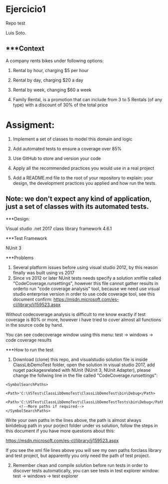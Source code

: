 # Ejercicio1
Repo test

Luis Soto.

***Context
---------------------------------------------------------

A company rents bikes under following options:


1. Rental by hour, charging $5 per hour

2. Rental by day, charging $20 a day

3. Rental by week, changing $60 a week

4. Family Rental, is a promotion that can include from 3 to 5 Rentals (of any type) with a discount of 30% of the total price


# Assigment:

1. Implement a set of classes to model this domain and logic

2. Add automated tests to ensure a coverage over 85%

3. Use GitHub to store and version your code

4. Apply all the recommended practices you would use in a real project

5. Add a README.md file to the root of your repository to explain: your design, the development practices you applied and how run the tests.


Note: we don't expect any kind of application, just a set of classes with its automated tests.
---------------------------------------------------------

***Design:

Visual studio .net 2017 class library framework 4.6.1

***Test Framework

NUnit 3

***Problems

1) Several platform issues before using visual studio 2012, by this reason finally was built using vs 2017
2) Since vs 2012 or later NUnit tests needs specify a solution xmlfile called "CodeCoverage.runsettings", however this file cannot gather results in orderto run "code coverage analysis" tool, because we need use visual studio enterprise version in order to use code coverage tool, see this document confirm: https://msdn.microsoft.com/es-cl/library/jj159523.aspx

Without codecoverage analysis is difficult to me know exactly if test coverage is 80% or more, however i have tried to cover almost all functions in the source code by hand.

You can see codecoverage window using this menu: test -> windows -> code coverage results

***How to run the test

1) Download (clone) this repo, and visualstudio solution file is inside ClassLibDemoTest folder, open the solution in visual studio 2017, add nuget packagesrelated with NUnit (NUnit 3, NUnit Adapter), please change the follwing line in the file called "CodeCoverage.runsettings":

```
<SymbolSearchPaths>              
      <Path>'C:\VSTest\ClassLibDemoTest\ClassLibDemoTest\bin\Debug</Path>
      <Path>'C:\VSTest\ClassLibDemoTest\ClassLibDemoTestTests\bin\Debug</Path>
      <!--More paths if required-->
</SymbolSearchPaths>
```

Write your own paths in the lines above, the path is almost always bin\debug path in your porject folder under vs solution, follow the steps in this document if you have more questions about this:

https://msdn.microsoft.com/es-cl/library/jj159523.aspx

If you see the xml file lines above you will see my own paths forclass library and test project, but apparently you only need the path of test project.

2) Remember clean and compile solution before run tests in order to discover tests automatically, you can see tests in test explorer window: test -> windows -> test explorer
